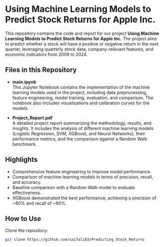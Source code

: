 # Using Machine Learning Models to Predict Stock Returns for Apple Inc.

This repository contains the code and report for our project **Using Machine Learning Models to Predict Stock Returns for Apple Inc**. The project aims to predict whether a stock will have a positive or negative return in the next quarter, leveraging quarterly stock data, company-relevant features, and economic indicators from 2009 to 2024.  

## Files in this Repository  

- **main.ipynb**  
  This Jupyter Notebook contains the implementation of the machine learning models used in the project, including data preprocessing, feature engineering, model training, evaluation, and comparison. The notebook also includes visualizations and calibration curves for the models.  

- **Project_Report.pdf**  
  A detailed project report summarizing the methodology, results, and insights. It includes the analysis of different machine learning models (Logistic Regression, SVM, XGBoost, and Neural Networks), their performance metrics, and the comparison against a Random Walk benchmark.  

## Highlights  
- Comprehensive feature engineering to improve model performance.  
- Comparison of machine learning models in terms of precision, recall, and accuracy.  
- Baseline comparison with a Random Walk model to evaluate effectiveness.  
- XGBoost demonstrated the best performance, achieving a precision of ~80% and recall of ~90%.  

## How to Use  
Clone the repository:  
   ```bash  
   git clone https://github.com/saifali03/Predicting_Stock_Returns

